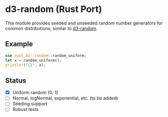 # d3-random (Rust Port)

This module provides seeded and unseeded random number generators for common distributions, similar to [d3-random](https://github.com/d3/d3-random).

## Example
```rust
use rust_d3::random::random_uniform;
let x = random_uniform();
println!("{}", x);
```

## Status
- [x] Uniform random (0, 1)
- [ ] Normal, logNormal, exponential, etc. (to be added)
- [ ] Seeding support
- [ ] Robust tests
